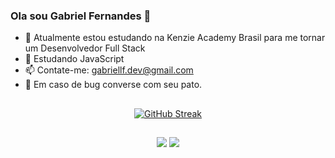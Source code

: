 ### Ola sou Gabriel Fernandes 👋


- 🔭 Atualmente estou estudando na Kenzie Academy Brasil para me tornar um Desenvolvedor Full Stack
- 🌱 Estudando JavaScript
- 📫 Contate-me: gabriellf.dev@gmail.com
- 🦆 Em caso de bug converse com seu pato.

##



<div align="center">

[![GitHub Streak](http://github-readme-streak-stats.herokuapp.com/?user=gabriellfernandes&theme=dark&date_format=M%20j%5B%2C%20Y%5D)](https://git.io/streak-stats)

</div>



##

<div align="center">
  <a href = "gabriellf.dev@gmail.com"><img src="https://img.shields.io/badge/-Gmail-%23333?style=for-the-badge&logo=gmail&logoColor=white" target="_blank"></a>
  <a href="https://www.linkedin.com/in/gabriel-lima-fernandes/" target="_blank"><img src="https://img.shields.io/badge/-LinkedIn-%230077B5?style=for-the-badge&logo=linkedin&logoColor=white" target="_blank"></a>
</div>
